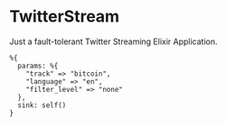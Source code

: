 # TwitterStream

Just a fault-tolerant Twitter Streaming Elixir Application.

```
%{
  params: %{
    "track" => "bitcoin",
    "language" => "en",
    "filter_level" => "none"
  },
  sink: self()
}
```
